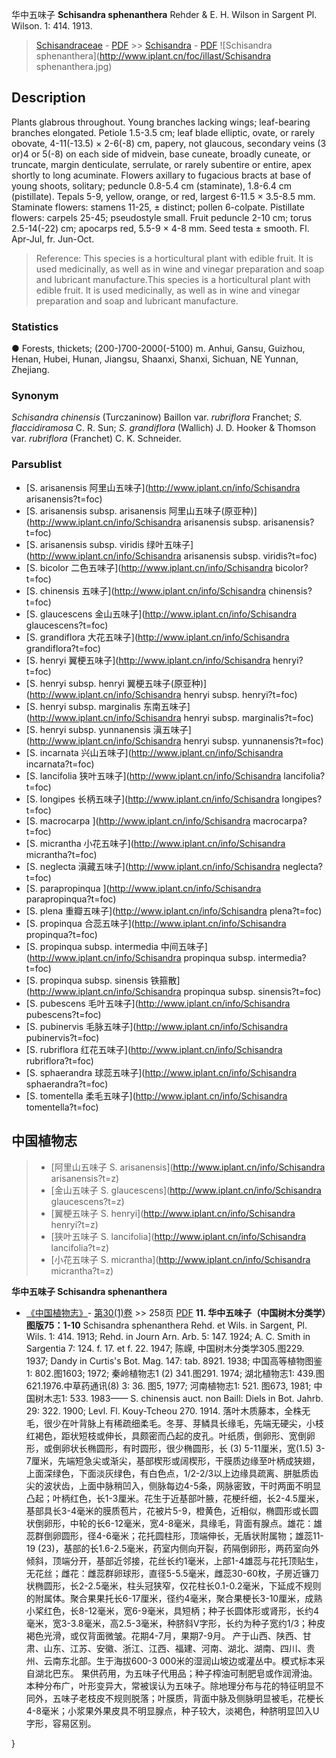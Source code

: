 华中五味子 **Schisandra sphenanthera** Rehder & E. H. Wilson in Sargent Pl. Wilson. 1: 414. 1913.

> [Schisandraceae](http://www.iplant.cn/info/Schisandraceae?t=foc) - [PDF](http://www.iplant.cn/foc/pdf/Schisandraceae.pdf) >> [Schisandra](http://www.iplant.cn/info/Schisandra?t=foc) - [PDF](http://www.iplant.cn/foc/pdf/Schisandra.pdf)
![Schisandra sphenanthera](http://www.iplant.cn/foc/illast/Schisandra sphenanthera.jpg)

## Description

Plants glabrous throughout. Young branches lacking wings; leaf-bearing branches elongated. Petiole 1.5-3.5 cm; leaf blade elliptic, ovate, or rarely obovate, 4-11(-13.5) × 2-6(-8) cm, papery, not glaucous, secondary veins (3 or)4 or 5(-8) on each side of midvein, base cuneate, broadly cuneate, or truncate, margin denticulate, serrulate, or rarely subentire or entire, apex shortly to long acuminate. Flowers axillary to fugacious bracts at base of young shoots, solitary; peduncle 0.8-5.4 cm (staminate), 1.8-6.4 cm (pistillate). Tepals 5-9, yellow, orange, or red, largest 6-11.5 × 3.5-8.5 mm. Staminate flowers: stamens 11-25, ± distinct; pollen 6-colpate. Pistillate flowers: carpels 25-45; pseudostyle small. Fruit peduncle 2-10 cm; torus 2.5-14(-22) cm; apocarps red, 5.5-9 × 4-8 mm. Seed testa ± smooth. Fl. Apr-Jul, fr. Jun-Oct.


> Reference: 
> This species is a horticultural plant with edible fruit. It is used medicinally, as well as in wine and vinegar preparation and soap and lubricant manufacture.This species is a horticultural plant with edible fruit. It is used medicinally, as well as in wine and vinegar preparation and soap and lubricant manufacture.

### Statistics
● Forests, thickets; (200-)700-2000(-5100) m. Anhui, Gansu, Guizhou, Henan, Hubei, Hunan, Jiangsu, Shaanxi, Shanxi, Sichuan, NE Yunnan, Zhejiang.

### Synonym
*Schisandra chinensis* (Turczaninow) Baillon var. *rubriflora* Franchet; *S. flaccidiramosa* C. R. Sun; *S. grandiflora* (Wallich) J. D. Hooker & Thomson var. *rubriflora* (Franchet) C. K. Schneider.


### Parsublist

* [S.  arisanensis  阿里山五味子](http://www.iplant.cn/info/Schisandra arisanensis?t=foc)
* [S.  arisanensis subsp. arisanensis  阿里山五味子(原亚种)](http://www.iplant.cn/info/Schisandra arisanensis subsp. arisanensis?t=foc)
* [S.  arisanensis subsp. viridis  绿叶五味子](http://www.iplant.cn/info/Schisandra arisanensis subsp. viridis?t=foc)
* [S.  bicolor  二色五味子](http://www.iplant.cn/info/Schisandra bicolor?t=foc)
* [S.  chinensis  五味子](http://www.iplant.cn/info/Schisandra chinensis?t=foc)
* [S.  glaucescens  金山五味子](http://www.iplant.cn/info/Schisandra glaucescens?t=foc)
* [S.  grandiflora  大花五味子](http://www.iplant.cn/info/Schisandra grandiflora?t=foc)
* [S.  henryi  翼梗五味子](http://www.iplant.cn/info/Schisandra henryi?t=foc)
* [S.  henryi subsp. henryi  翼梗五味子(原亚种)](http://www.iplant.cn/info/Schisandra henryi subsp. henryi?t=foc)
* [S.  henryi subsp. marginalis  东南五味子](http://www.iplant.cn/info/Schisandra henryi subsp. marginalis?t=foc)
* [S.  henryi subsp. yunnanensis  滇五味子](http://www.iplant.cn/info/Schisandra henryi subsp. yunnanensis?t=foc)
* [S.  incarnata  兴山五味子](http://www.iplant.cn/info/Schisandra incarnata?t=foc)
* [S.  lancifolia  狭叶五味子](http://www.iplant.cn/info/Schisandra lancifolia?t=foc)
* [S.  longipes  长柄五味子](http://www.iplant.cn/info/Schisandra longipes?t=foc)
* [S.  macrocarpa  ](http://www.iplant.cn/info/Schisandra macrocarpa?t=foc)
* [S.  micrantha  小花五味子](http://www.iplant.cn/info/Schisandra micrantha?t=foc)
* [S.  neglecta  滇藏五味子](http://www.iplant.cn/info/Schisandra neglecta?t=foc)
* [S.  parapropinqua  ](http://www.iplant.cn/info/Schisandra parapropinqua?t=foc)
* [S.  plena  重瓣五味子](http://www.iplant.cn/info/Schisandra plena?t=foc)
* [S.  propinqua  合蕊五味子](http://www.iplant.cn/info/Schisandra propinqua?t=foc)
* [S.  propinqua subsp. intermedia  中间五味子](http://www.iplant.cn/info/Schisandra propinqua subsp. intermedia?t=foc)
* [S.  propinqua subsp. sinensis  铁箍散](http://www.iplant.cn/info/Schisandra propinqua subsp. sinensis?t=foc)
* [S.  pubescens  毛叶五味子](http://www.iplant.cn/info/Schisandra pubescens?t=foc)
* [S.  pubinervis  毛脉五味子](http://www.iplant.cn/info/Schisandra pubinervis?t=foc)
* [S.  rubriflora  红花五味子](http://www.iplant.cn/info/Schisandra rubriflora?t=foc)
* [S.  sphaerandra  球蕊五味子](http://www.iplant.cn/info/Schisandra sphaerandra?t=foc)
* [S.  tomentella  柔毛五味子](http://www.iplant.cn/info/Schisandra tomentella?t=foc)


## 中国植物志

> * [阿里山五味子  S.  arisanensis](http://www.iplant.cn/info/Schisandra arisanensis?t=z)
> * [金山五味子  S.  glaucescens](http://www.iplant.cn/info/Schisandra glaucescens?t=z)
> * [翼梗五味子  S.  henryi](http://www.iplant.cn/info/Schisandra henryi?t=z)
> * [狭叶五味子  S.  lancifolia](http://www.iplant.cn/info/Schisandra lancifolia?t=z)
> * [小花五味子  S.  micrantha](http://www.iplant.cn/info/Schisandra micrantha?t=z)

**华中五味子 Schisandra sphenanthera**

* [《中国植物志》](http://www.iplant.cn/frps)- [第30(1)卷](http://www.iplant.cn/frps/vol/30(1)) >> 258页 [PDF](http://www.iplant.cn/frps/pdf/30(1)/258a.PDF)
**11. 华中五味子（中国树木分类学）图版75：1-10**
Schisandra sphenanthera Rehd. et Wils. in Sargent, Pl. Wils. 1: 414. 1913; Rehd. in Journ Arn. Arb. 5: 147. 1924; A. C. Smith in Sargentia 7: 124. f. 17. et f. 22. 1947; 陈嵘, 中国树木分类学305.图229. 1937; Dandy in Curtis's Bot. Mag. 147: tab. 8921. 1938; 中国高等植物图鉴1: 802.图1603; 1972; 秦岭植物志1 (2) 341.图291. 1974; 湖北植物志1: 439.图621.1976.中草药通讯(8) 3: 36. 图5, 1977; 河南植物志1: 521. 图673, 1981; 中国树木志1: 533. 1983—— S. chinensis auct. non Baill: Diels in Bot. Jahrb. 29: 322. 1900; Levl. Fl. Kouy-Tcheou 270. 1914.
落叶木质藤本，全株无毛，很少在叶背脉上有稀疏细柔毛。冬芽、芽鳞具长缘毛，先端无硬尖，小枝红褐色，距状短枝或伸长，具颇密而凸起的皮孔。叶纸质，倒卵形、宽倒卵形，或倒卵状长椭圆形，有时圆形，很少椭圆形，长 (3) 5-11厘米，宽(1.5) 3-7厘米，先端短急尖或渐尖，基部楔形或阔楔形，干膜质边缘至叶柄成狭翅，上面深绿色，下面淡灰绿色，有白色点，1/2-2/3以上边缘具疏离、胼胝质齿尖的波状齿，上面中脉稍凹入，侧脉每边4-5条，网脉密致，干时两面不明显凸起；叶柄红色，长1-3厘米。花生于近基部叶腋，花梗纤细，长2-4.5厘米，基部具长3-4毫米的膜质苞片，花被片5-9，橙黄色，近相似，椭圆形或长圆状倒卵形，中轮的长6-12毫米，宽4-8毫米，具缘毛，背面有腺点。雄花：雄蕊群倒卵圆形，径4-6毫米；花托圆柱形，顶端伸长，无盾状附属物；雄蕊11-19 (23)，基部的长1.6-2.5毫米，药室内侧向开裂，药隔倒卵形，两药室向外倾斜，顶端分开，基部近邻接，花丝长约1毫米，上部1-4雄蕊与花托顶贴生，无花丝；雌花：雌蕊群卵球形，直径5-5.5毫米，雌蕊30-60枚，子房近镰刀状椭圆形，长2-2.5毫米，柱头冠狭窄，仅花柱长0.1-0.2毫米，下延成不规则的附属体。聚合果果托长6-17厘米，径约4毫米，聚合果梗长3-10厘米，成熟小桨红色，长8-12毫米，宽6-9毫米，具短柄；种子长圆体形或肾形，长约4毫米，宽3-3.8毫米，高2.5-3毫米，种脐斜V字形，长约为种子宽约1/3；种皮褐色光滑，或仅背面微皱。花期4-7月，果期7-9月。
产于山西、陕西、甘肃、山东、江苏、安徽、浙江、江西、福建、河南、湖北、湖南、四川、贵州、云南东北部。生于海拔600-3 000米的湿润山坡边或灌丛中。模式标本采自湖北巴东。
果供药用，为五味子代用品；种子榨油可制肥皂或作润滑油。
本种分布广，叶形变异大，常被误认为五味子。除地理分布与花的特征明显不同外，五味子老枝皮不规则脱落；叶膜质，背面中脉及侧脉明显被毛，花梗长4-8毫米；小浆果外果皮具不明显腺点，种子较大，淡褐色，种脐明显凹入U字形，容易区别。

}